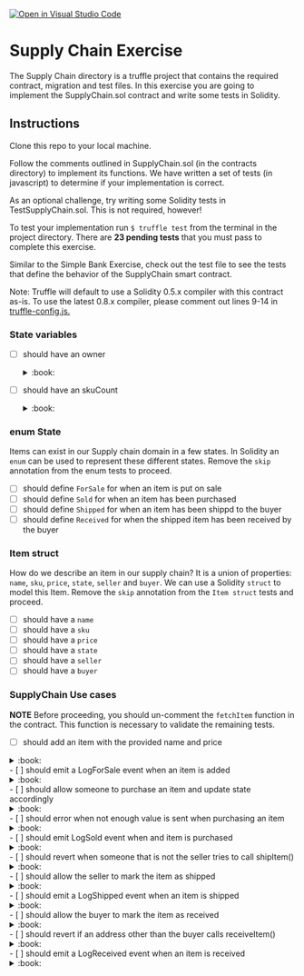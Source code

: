 [![Open in Visual Studio Code](https://classroom.github.com/assets/open-in-vscode-f059dc9a6f8d3a56e377f745f24479a46679e63a5d9fe6f495e02850cd0d8118.svg)](https://classroom.github.com/online_ide?assignment_repo_id=6337503&assignment_repo_type=AssignmentRepo)

# Supply Chain Exercise

The Supply Chain directory is a truffle project that contains the required
contract, migration and test files. In this exercise you are going to implement
the SupplyChain.sol contract and write some tests in Solidity.

## Instructions

Clone this repo to your local machine.

Follow the comments outlined in SupplyChain.sol (in the contracts directory) to
implement its functions. We have written a set of tests (in javascript) to
determine if your implementation is correct.

As an optional challenge, try writing some Solidity tests in TestSupplyChain.sol. This is not required, however!

To test your implementation run `$ truffle test` from the terminal in the
project directory. There are **23 pending tests** that you must pass to complete
this exercise.

Similar to the Simple Bank Exercise, check out the test file to see the tests that define the behavior of the
SupplyChain smart contract.

Note: Truffle will default to use a Solidity 0.5.x compiler with this contract as-is. To use the latest 0.8.x compiler, please comment out lines 9-14 in [truffle-config.js.](truffle-config.js)

<!-- Notice the tests are in `it` blocks and have a
`skip` modifier, which disables the test. To enable the test, remove the
`.skip` modifier. Tests can have two modifiers: `skip` which skips the test,
and `only` which runs only that test. But what if more than one test have the
`only` modifier you may ask? Well only those test marked such will be executed. -->

### State variables

- [ ] should have an owner
  <details><summary>:book:</summary>

  The contract should have an owner, of type address that is public.
  **hint:** define a public variable `owner` of type address

  </details>

- [ ] should have an skuCount
  <details><summary>:book:</summary>

  The contract will keep track of the
  [sku](https://en.wikipedia.org/wiki/Stock_keeping_unit)s in our supply
  chain. Each item for sale will have a unique sku number.

  **hint**: define a public variable called `skuCounter` of type uint

  </details>

### enum State

Items can exist in our Supply chain domain in a few states. In Solidity an
`enum` can be used to represent these different states. Remove the `skip`
annotation from the enum tests to proceed.

- [ ] should define `ForSale` for when an item is put on sale
- [ ] should define `Sold` for when an item has been purchased
- [ ] should define `Shipped` for when an item has been shippd to the buyer
- [ ] should define `Received` for when the shipped item has been received by the buyer

### Item struct

How do we describe an item in our supply chain? It is a union of properties:
`name`, `sku`, `price`, `state`, `seller` and `buyer`. We can use a Solidity
`struct` to model this Item. Remove the `skip` annotation from the `Item struct` tests and proceed.

- [ ] should have a `name`
- [ ] should have a `sku`
- [ ] should have a `price`
- [ ] should have a `state`
- [ ] should have a `seller`
- [ ] should have a `buyer`

### SupplyChain Use cases

**NOTE** Before proceeding, you should un-comment the `fetchItem` function in the contract. This function is necessary to validate the remaining tests.

- [ ] should add an item with the provided name and price
<details><summary>:book:</summary>
use case: As a seller, I want to add an item for sale. I should 
</details>
- [ ] should emit a LogForSale event when an item is added
<details><summary>:book:</summary>
use case: Whenever an item is added (placed for sale), the contract should
emit a `LogForSale` event
</details>
- [ ] should allow someone to purchase an item and update state accordingly
<details><summary>:book:</summary>
use case: As a buyer, I want to purchase an item that is for sale.
</details>
- [ ] should error when not enough value is sent when purchasing an item
 <details><summary>:book:</summary>
 use case: A buyer will be notified when they do not have enough funds for the purchase
 </details>
- [ ] should emit LogSold event when and item is purchased
<details><summary>:book:</summary>
use case: Whenever an item is bought (sold), the contract should emit a "LogSold" event
</details>
- [ ] should revert when someone that is not the seller tries to call shipItem()
<details><summary>:book:</summary>
use case: As a seller, only I can ship a bought item
</details>
- [ ] should allow the seller to mark the item as shipped
<details><summary>:book:</summary>
use case : Whenever an item is shipped, the seller should be able to mark the item as shipped
</details>
- [ ] should emit a LogShipped event when an item is shipped
<details><summary>:book:</summary>
use case: Whenever the item is shipped, the contract should emit a "LogShipped" event
</details>
- [ ] should allow the buyer to mark the item as received
<details><summary>:book:</summary>
use case: Whenever an item is recieved, the buyer should be able to mark the item as received
</details>
- [ ] should revert if an address other than the buyer calls receiveItem()
<details><summary>:book:</summary>
use case: As a buyer, only I can mark the item as received
</details>
- [ ] should emit a LogReceived event when an item is received
<details><summary>:book:</summary>
use case: Whenever an item is received, the contract should emit a "LogReceived" event
</details>
